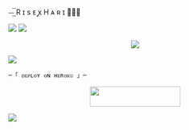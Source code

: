 ⏤͟͞ R ɪ s ᴇ ꭙ H ᴀ ʀ ɪ 🌅🔎🏁
 
<img src="https://user-images.githubusercontent.com/73097560/115834477-dbab4500-a447-11eb-908a-139a6edaec5c.gif"> 
 <img src="https://readme-typing-svg.herokuapp.com?color=0000FF&width=420&lines=🦑+🄲🄷🄰🅃+🄱🄾🅃+🅁🄴🄿🄾+🦑">



</h2>
<p align="center">
  <img src="https://telegra.ph/file/2aa13929c52030c308f8a.jpg">
</p>

 <img src="https://readme-typing-svg.herokuapp.com?color=FF00FF&width=420&lines=🐙+🄳🄴🄿🄻🄾🅈+🄾🄽+🄷🄴🅁🄾🄺🅄+🄽🄾🅆+🐙">


    ─「 ᴅᴇᴩʟᴏʏ ᴏɴ ʜᴇʀᴏᴋᴜ 」─
</h3>

<p align="center"><a href="https://dashboard.heroku.com/new?template=https://github.com/tinaarobot/CHATBOT"> <img src="https://img.shields.io/badge/Deploy%20On%20Heroku-008080?style=for-the-badge&logo=heroku" width="180" height="40"/></a></p>


 <img src="https://readme-typing-svg.herokuapp.com?color=00FF00&width=420&lines=🐉+🄹🄾🄸🄽+🄾🅄🅁+🅂🅄🄿🄿🄾🅁🅃+🄶🅁🄾🅄🄿+🐉">


